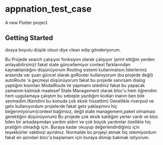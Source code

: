 # appnation_test_case

A new Flutter project.

## Getting Started
dosya boyutu düşük olsun diye clean edip gönderiyorum.

Bu Projede search çalışıyor fonksiyon olarak çalışıyor (print ettiğim yerden anlayabilirsiniz) fakat state güncellemiyor context farklarından kaynaklandığını düşünüyorum
    Routing sistemi kullanmalısın.İsterleriniz arasında var şuan güncel olarak goRouter kullanıyorum (bu projede değil) autoRoute 'a geçmeyi düşünüyorum fakat bu projede sanırsam
dialog yaptığım kısımları ModalRoute ile yapmamı istediniz fakat bu yapacak zamanım kalmadı maalesef 
State Management olarak bloc'u hem öğrendim hem uygulamaya çalıştım bu sebeple yazdığım kodları inanın ben bile sevmedim.(Kendimi bu konuda çok eksik hissettim)
Genellikle riverpod ve getx kullanıyordum projelerde fakat getx yaklaşımını hiç beğenmiyorum(context bağımsız, değil state management,paket olmaması gerektiğini düşünüyorum)
Bu projede çok eksik kaldığım yerler vardı ve bloc bilen bir arkadaşımdan yardım aldım ve çok büyük yardımlar özellikle hiç pratiğim olmadığı için.
Buraya kadar okuyup değerlendirdiğiniz için teşekkürler vaktinizi ayırdınız.
Normalde bu projeyi atmak hiç istemiyordum fakat en azından bloc'a başlamam için buraya dönüp bakmak istiyorum.
